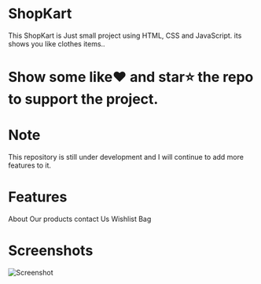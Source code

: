 # ShopKart
This ShopKart is Just small project using HTML, CSS and JavaScript. its shows you like clothes items..

# Show some like❤️ and star⭐ the repo to support the project.

# Note
This repository is still under development and I will continue to add more features to it.

# Features
 About
 Our products
 contact Us
 Wishlist
 Bag

 # Screenshots
![Screenshot](https://github.com/Shivam98Alouli/ShopKart/assets/108216549/b790f83b-b4eb-4794-ad6a-c23d8c355c7f)

 

